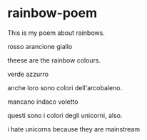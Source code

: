 # rainbow-poem
This is my poem about rainbows.

rosso
arancione 
giallo 

theese are the rainbow colours.

verde
azzurro 

anche loro sono colori dell'arcobaleno.

mancano 
indaco 
voletto

questi sono i colori degli unicorni, also.

i hate unicorns
because they are mainstream
